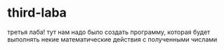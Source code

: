 # third-laba
третья лаба!
тут нам надо было создать программу, которая будет выполнять некие математические действия с полученными числами
